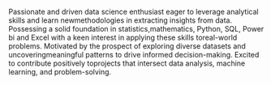 Passionate and driven data science enthusiast eager to leverage analytical skills and learn newmethodologies in extracting insights from data.
Possessing a solid foundation in statistics,mathematics, Python, SQL, Power bi and Excel with a keen interest in applying these skills toreal-world problems.
Motivated by the prospect of exploring diverse datasets and uncoveringmeaningful patterns to drive informed decision-making. 
Excited to contribute positively toprojects that intersect data analysis, machine learning, and problem-solving.
